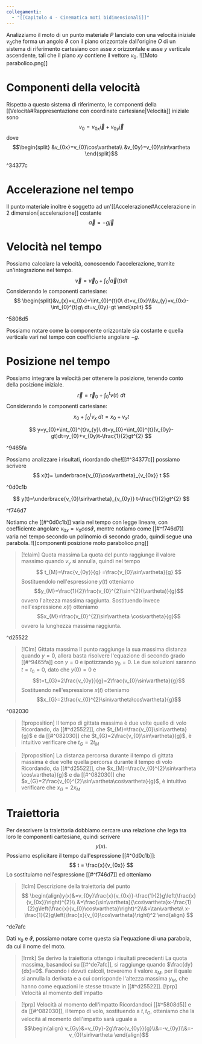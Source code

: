 ```yaml
---
collegamenti:
  - "[[Capitolo 4 - Cinematica moti bidimensionali]]"
---
```

Analizziamo il moto di un punto materiale $P$ lanciato con una velocità iniziale $v_{0}$che forma un angolo $\vartheta$ con il piano orizzontale dall'origine $O$ di un sistema di riferimento cartesiano con asse $x$ orizzontale e asse $y$ verticale ascendente, tali che il piano $xy$ contiene il vettore $v_0$. 
![[Moto parabolico.png]]

# Componenti della velocità
Rispetto a questo sistema di riferimento, le componenti della [[Velocità#Rappresentazione con coordinate cartesiane|Velocità]] iniziale sono
$$v_{0}=v_{0x}\vec{i}+v_{0y}\vec{j}$$
dove
$$\begin{split}
&v_{0x}=v_{0}\cos\vartheta\\ &v_{0y}=v_{0}\sin\vartheta
\end{split}$$

^34377c

# Accelerazione nel tempo
Il punto materiale inoltre è soggetto ad un'[[Accelerazione#Accelerazione in 2 dimensioni|accelerazione]] costante$$\vec{a}=-g\vec{j}$$
# Velocità nel tempo
Possiamo calcolare la velocità, conoscendo l'accelerazione, tramite un'integrazione nel tempo.
$$\vec{v}=\vec{v}_{0}+\int_{0}^{t}\vec{a}(t)dt$$
Considerando le componenti cartesiane:
$$
\begin{split}&v_{x}=v_{0x}+\int_{0}^{t}0\ dt=v_{0x}\\&v_{y}=v_{0x}-\int_{0}^{t}g\ dt=v_{0y}-gt
\end{split}
$$

^5808d5

Possiamo notare come la componente orizzontale sia costante e quella verticale vari nel tempo con coefficiente angolare $-g$.
# Posizione nel tempo
Possiamo integrare la velocità per ottenere la posizione, tenendo conto della posizione iniziale.
$$\vec{r}=\vec{r}_{0}+\int_{0}^{t}v(t)\ dt$$
Considerando le componenti cartesiane:
$$
x_{0}+\int_{0}^{t}v_{x}\ dt=x_{0}+v_{x}t
$$

$$
y=y_{0}+\int_{0}^{t}v_{y}\ dt=y_{0}+\int_{0}^{t}(v_{0y}-gt)dt=y_{0}+v_{0y}t-\frac{1}{2}gt^{2}
$$

^9465fa

Possiamo analizzare i risultati, ricordando che![[#^34377c]]
 possiamo scrivere 
 $$
 x(t)= \underbrace{v_{0}\cos\vartheta}_{v_{0x}} t
$$

^0d0c1b

 $$
 y(t)=\underbrace{v_{0}\sin\vartheta}_{v_{0y}} t-\frac{1}{2}gt^{2}
$$

^f746d7

Notiamo che [[#^0d0c1b]] varia nel tempo con legge lineare, con coefficiente angolare $v_{0x}=v_{0}cos\vartheta$, mentre notiamo come [[#^f746d7]] varia nel tempo secondo un polinomio di secondo grado, quindi segue una parabola.
![[componenti posizione moto parabolico.png]]

> [!claim] Quota massima
>La quota del punto raggiunge il valore massimo quando $v_{y}$ si annulla, quindi nel tempo
>$$
>t_{M}=\frac{v_{0y}}{g} =\frac{v_{0}\sin\vartheta}{g}
>$$
>Sostituendolo nell'espressione $y(t)$ otteniamo $$y_{M}=\frac{1}{2}\frac{v_{0}^{2}\sin^{2}(\vartheta)}{g}$$ovvero l'altezza massima raggiunta.
>Sostituendo invece nell'espressione $x(t)$ otteniamo$$x_{M}=\frac{v_{0}^{2}\sin\vartheta \cos\vartheta}{g}$$
>ovvero la lunghezza massima raggiunta.

^d25522

> [!Clm] Gittata massima
> Il punto raggiunge la sua massima distanza quando $y=0$, allora basta risolvere l'equazione di secondo grado [[#^9465fa]] con $y=0$ e ipotizzando $y_{0}=0$.
> Le due soluzioni saranno $t=t_{0}=0$, dato che $y(0)=0$ e $$t=t_{G}=2\frac{v_{0y}}{g}=2\frac{v_{0}\sin\vartheta}{g}$$
>Sostituendo nell'espressione $x(t)$ otteniamo
> $$x_{G}=2\frac{v_{0}^{2}\sin\vartheta\cos\vartheta}{g}$$

^082030

> [!proposition] Il tempo di gittata massima è due volte quello di volo
>Ricordando, da [[#^d25522]], che $t_{M}=\frac{v_{0}\sin\vartheta}{g}$ e da [[#^082030]] che $t_{G}=2\frac{v_{0}\sin\vartheta}{g}$, è intuitivo verificare che $t_{G}=2t_{M}$
>

 > [!proposition] La distanza percorsa durante il tempo di gittata massima è due volte quella percorsa durante il tempo di volo
>Ricordando, da [[#^d25522]], che $x_{M}=\frac{v_{0}^{2}\sin\vartheta \cos\vartheta}{g}$ e da [[#^082030]] che $x_{G}=2\frac{v_{0}^{2}\sin\vartheta\cos\vartheta}{g}$, è intuitivo verificare che $x_{G}=2x_{M}$
>

# Traiettoria
Per descrivere la traiettoria dobbiamo cercare una relazione che lega tra loro le componenti cartesiane, quindi scrivere $$y(x).$$
Possiamo esplicitare il tempo dall'espressione [[#^0d0c1b]]:
$$
t = \frac{x}{v_{0x}}
$$
Lo sostituiamo nell'espressione [[#^f746d7]] ed otteniamo
> [!clm] Descrizione della traiettoria del punto
> $$
> \begin{align}y(x)&=v_{0y}\frac{x}{v_{0x}}-\frac{1}{2}g\left(\frac{x}{v_{0x}}\right)^{2}\\
> &=\frac{\sin\vartheta}{\cos\vartheta}x-\frac{1}{2}g\left(\frac{x}{v_{0}\cos\vartheta}\right)^2\\&=\tan\vartheta\ x-\frac{1}{2}g\left(\frac{x}{v_{0}\cos\vartheta}\right)^2
> \end{align}
> $$

^de7afc

Dati $v_{0}$ e $\vartheta$, possiamo notare come questa sia l'equazione di una parabola, da cui il nome del moto.

> [!rmk] Se derivo la traiettoria ottengo i risultati precedenti
> La quota massima, basandoci su [[#^de7afc]], si raggiunge quando $\frac{dy}{dx}=0$.
> Facendo i dovuti calcoli, troveremo il valore $x_M$, per il quale si annulla la derivata e a cui corrisponde l'altezza massima $y_{M}$, che hanno come equazioni le stesse trovate in [[#^d25522]].
>[!prp] Velocità al momento dell'impatto

>[!prp] Velocità al momento dell'impatto
>Ricordandoci [[#^5808d5]] e da [[#^082030]], il tempo di volo, sostituendo a $t,t_{G}$, otteniamo che la velocità al momento dell'impatto sarà uguale a
>$$\begin{align}
>v_{Gy}&=v_{0y}-2g\frac{v_{0y}}{g}\\&=-v_{0y}\\&=-v_{0}\sin\vartheta
>\end{align}$$
>


 















